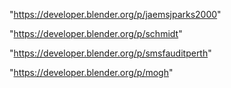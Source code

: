 "https://developer.blender.org/p/jaemsjparks2000"

"https://developer.blender.org/p/schmidt"

"https://developer.blender.org/p/smsfauditperth"

"https://developer.blender.org/p/mogh"

 
